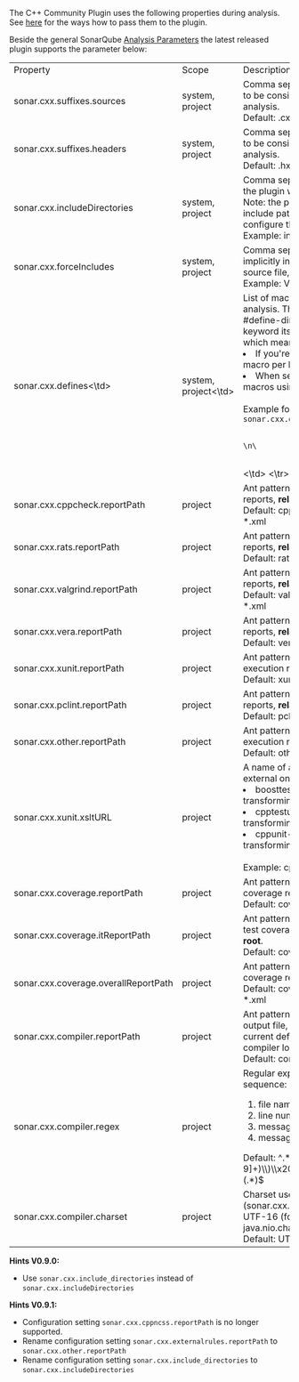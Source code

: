 The C++ Community Plugin uses the following properties during analysis. See [here](
http://docs.codehaus.org/display/SONAR/Analyzing+Source+Code) for the ways how to pass them to the plugin.

Beside the general SonarQube [Analysis Parameters](http://docs.codehaus.org/display/SONAR/Analysis+Parameters) the latest released plugin supports the parameter below:

<table>
<tr>
<td>Property</td>
<td>Scope</td>
<td>Description</td>
</tr>

<tr>
<td>sonar.cxx.suffixes.sources</td>
<td>system, project</td>
<td>Comma separated list of file name extensions to be considered as C++ source files during analysis.
<br>
Default: .cxx,.cpp,.cc,.c
</td>
</tr>

<tr>
<td>sonar.cxx.suffixes.headers</td>
<td>system, project</td>
<td>Comma separated list of file name extensions to be considered as C++ header files during analysis.
<br>
Default: .hxx,.hpp,.hh,.h
</td>
</tr>

<tr>
<td>sonar.cxx.includeDirectories</td>
<td>system, project</td>
<td>Comma separated list of directories where the plugin will be looking for included files.
<br>
Note: the plugin doesn't know any standard include paths. If they should be used, configure them manually using this property.
<br>
Example: include, /usr/include
</td>
</tr>

<tr>
<td>sonar.cxx.forceIncludes</td>
<td>system, project</td>
<td> Comma separated list of header files to be implicitly included at the beginning of each source file, for details see [[Force Include]]
<br>
Example: VS10Macros.h
</td>
</tr>

<tr>
<td>sonar.cxx.defines<\td>
<td>system, project<\td>
<td>
List of macros which should be used during analysis. The syntax is the same the body of #define-directives, except the #define keyword itself. This is a multiline property, which means:
<li> If you're using Sonar's Web UI just write a macro per line </li>
<li> When setting via .properties-file seperate macros using '\n\' </li>
<br>
Example for the latter case:
<code>sonar.cxx.defines = va_arg(a, b) 0, \n\<br>
                          PRIx64 ""       \n\<br>
                          DEBUG 1
</code>
<\td>
<\tr>

<tr>
<td>sonar.cxx.cppcheck.reportPath</td>
<td>project</td>
<td>Ant pattern describing the path to Cppcheck reports, <b>relative to projects root</b>.
<br>
Default: cppcheck-reports/cppcheck-result-*.xml
</td>
</tr>

<tr>
<td>sonar.cxx.rats.reportPath</td>
<td>project</td>
<td>Ant pattern describing the path to RATS reports, <b>relative to projects root</b>.
<br>
Default: rats-reports/rats-result-*.xml
</td>
</tr>

<tr>
<td>sonar.cxx.valgrind.reportPath</td>
<td>project</td>
<td>Ant pattern describing the path to Valgrind reports, <b>relative to projects root</b>.
<br>
Default: valgrind-reports/valgrind-result-*.xml
</td>
</tr>

<tr>
<td>sonar.cxx.vera.reportPath</td>
<td>project</td>
<td>Ant pattern describing the path to Vera++ reports, <b>relative to projects root</b>.
<br>
Default: vera++-reports/vera++-result-*.xml
</td>
</tr>

<tr>
<td>sonar.cxx.xunit.reportPath</td>
<td>project</td>
<td>Ant pattern describing the path to unit test execution reports, <b>relative to projects root</b>.
<br>
Default: xunit-reports/xunit-result-*.xml
</td>
</tr>

<tr>
<td>sonar.cxx.pclint.reportPath</td>
<td>project</td>
<td>Ant pattern describing the path to pc-lint reports, <b>relative to projects root</b>.
<br>
Default: pclint-reports/pclint-result-*.xml
</td>
</tr>

<tr>
<td>sonar.cxx.other.reportPath</td>
<td>project</td>
<td>Ant pattern describing the path to unit test execution reports, <b>relative to projects root</b>.
<br>
Default: other-result/other-result-*.xml
</td>
</tr>

<tr>
<td>sonar.cxx.xunit.xsltURL</td>
<td>project</td>
<td>A name of a built in XSLT-file or an URL to an external one. Available builtins:
<li>boosttest-1.x-to-junit-1.0.xsl: For transforming Boost-reports</li>
<li>cpptestunit-1.x-to-junit-1.0.xsl: For transforming CppTestUnit-reports</li>
<li>cppunit-1.x-to-junit-1.0.xsl: For transforming CppUnit-reports</li>
<br>
Example: cppunit-1.x-to-junit-1.0.xsl
</td>
</tr>

<tr>
<td>sonar.cxx.coverage.reportPath</td>
<td>project</td>
<td>Ant pattern describing the path of unit test coverage reports, <b>relative to projects root</b>.
<br>
Default: coverage-reports/coverage-*.xml
</td>
</tr>

<tr>
<td>sonar.cxx.coverage.itReportPath</td>
<td>project</td>
<td>Ant pattern describing the path of integration test coverage reports, <b>relative to projects root</b>.
<br>
Default: coverage-reports/it-coverage-*.xml
</td>
</tr>

<tr>
<td>sonar.cxx.coverage.overallReportPath</td>
<td>project</td>
<td>Ant pattern describing the path of overall test coverage reports, <b>relative to projects root</b>.
<br>
Default: coverage-reports/overall-coverage-*.xml
</td>
</tr>

<tr>
<td>sonar.cxx.compiler.reportPath</td>
<td>project</td>
<td>Ant pattern describing the path to compiler output file, <b>relative to projects root</b>.
The current default settings can be used for VC++ compiler log file.
<br>
Default: compiler-reports/BuildLog.htm
</td>
</tr>

<tr>
<td>sonar.cxx.compiler.regex</td>
<td>project</td>
<td>
Regular expression for four groups with this sequence:
<ol>
<li>file name</li>
<li>line number</li>
<li>message id</li>
<li>message text</li>
</ol>
Default: ^.*[\\\\,/](.*)\\(([0-9]+)\\)\\x20:\\x20warning\\x20(C\\d\\d\\d\\d):(.*)$
</td>
<tr>

<tr>
<td>sonar.cxx.compiler.charset</td>
<td>project</td>
<td>
Charset used for the compiler log file (sonar.cxx.compiler.reportPath) e.g. UTF-8, UTF-16 (for more see java.nio.charset.Charset)
<br>
Default: UTF-16
<br>
</td>
</tr>
</table>

**Hints V0.9.0:**
* Use ```sonar.cxx.include_directories``` instead of ```sonar.cxx.includeDirectories```

**Hints V0.9.1:**
* Configuration setting ```sonar.cxx.cppncss.reportPath``` is no longer supported.
* Rename configuration setting ```sonar.cxx.externalrules.reportPath``` to ```sonar.cxx.other.reportPath```
* Rename configuration setting ```sonar.cxx.include_directories``` to ```sonar.cxx.includeDirectories```
